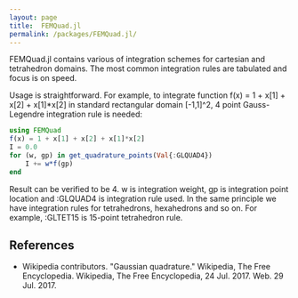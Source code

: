 ```yaml
---
layout: page
title:  FEMQuad.jl
permalink: /packages/FEMQuad.jl/
---
```


FEMQuad.jl contains various of integration schemes for cartesian and tetrahedron domains. The most common integration rules are tabulated and focus is on speed.

<!-- more -->

Usage is straightforward. For example, to integrate function f(x) = 1 + x[1] + x[2] + x[1]*x[2] in standard rectangular domain [-1,1]^2, 4 point Gauss-Legendre integration rule is needed:
```julia
using FEMQuad
f(x) = 1 + x[1] + x[2] + x[1]*x[2]
I = 0.0
for (w, gp) in get_quadrature_points(Val{:GLQUAD4})
    I += w*f(gp)
end
```
    
Result can be verified to be 4. w is integration weight, gp is integration point location and :GLQUAD4 is integration rule used. In the same principle we have integration rules for tetrahedrons, hexahedrons and so on. For example, :GLTET15 is 15-point tetrahedron rule.
    
## References
- Wikipedia contributors. "Gaussian quadrature." Wikipedia, The Free Encyclopedia. Wikipedia, The Free Encyclopedia, 24 Jul. 2017. Web. 29 Jul. 2017.
